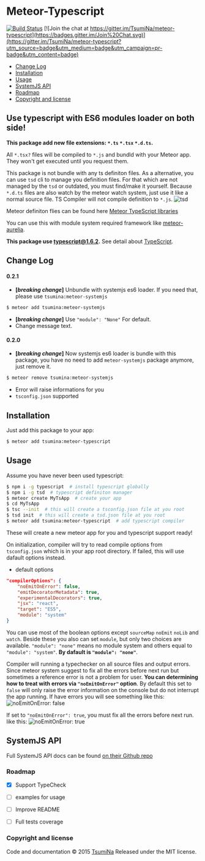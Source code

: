 # Meteor-Typescript

[![Build Status](https://travis-ci.org/TsumiNa/meteor-typescript.svg)](https://travis-ci.org/TsumiNa/meteor-typescript)  [![Join the chat at https://gitter.im/TsumiNa/meteor-typescript](https://badges.gitter.im/Join%20Chat.svg)](https://gitter.im/TsumiNa/meteor-typescript?utm_source=badge&utm_medium=badge&utm_campaign=pr-badge&utm_content=badge)

- [Change Log](#change-log)
- [Installation](#installation)
- [Usage](#usage)
- [SystemJS API](#systemjs-api)
- [Roadmap](#roadmap)
- [Copyright and license](#copyright-and-license)

## Use typescript with ES6 modules loader on both side!

**This package add new file extensions: `*.ts` `*.tsx` `*.d.ts`.**

All `*.tsx?` files will be compiled to `*.js` and bundld with your Meteor app. They won't get executed until you request them.

This package is not bundle with any ts definiton files. As a alternative, you can use `tsd` cli to manage you definition files. For that which are not managed by the `tsd` or outdated, you must find/make it yourself. Because `*.d.ts` files are also watch by the meteor watch system, just use it like a normal source file. TS Compiler will not compile definition to `*.js`.
![tsd](https://lh4.googleusercontent.com/-vSEr__evlSo/VhdqifeHwPI/AAAAAAAAc5Q/0lIJ5H1-jgk/w196-h734-no/Untitled%2Bpicture.png)

Meteor definiton flies can be found here [Meteor TypeScript libraries](https://github.com/meteor-typescript/meteor-typescript-libs)

You can use this with module system required framework like [meteor-aurelia](https://github.com/TsumiNa/meteor-aurelia).

**This package use [typescript@1.6.2](https://github.com/Microsoft/TypeScript/releases/tag/v1.6.2).** See detail about [TypeScript](https://github.com/Microsoft/TypeScript).

## Change Log

#### 0.2.1
- **[*breaking change*]** Unbundle with systemjs es6 loader. If you need that, please use `tsumina:meteor-systemjs`
```bash
$ meteor add tsumina:meteor-systemjs
```
- **[*breaking change*]** Use `"module": "None"` For default.
- Change message text.

#### 0.2.0
- **[*breaking change*]** Now systemjs es6 loader is bundle with this package, you have no need to add `meteor-systemjs` package anymore, just remove it.
```bash
$ meteor remove tsumina:meteor-systemjs
```
- Error will raise informations for you
- `tsconfig.json` supported 


## Installation

Just add this package to your app:
```bash
$ meteor add tsumina:meteor-typescript
```

## Usage

Assume you have never been used typescript:
```bash
$ npm i -g typescript  # install typescript globally
$ npm i -g tsd  # typescript definiton manager
$ meteor create MyTsApp  # create your app
$ cd MyTsApp
$ tsc --init  # this will create a tsconfig.json file at you root
$ tsd init  # this will create a tsd.json file at you root
$ meteor add tsumina:meteor-typescript  # add typescript compiler
```
These will create a new meteor app for you and typescript support ready!

On initialization, compiler will try to read compile options from `tsconfig.json` which is in your app root directory. If failed, this will use dafault options instead.
- default options
```json
"compilerOptions": {
    "noEmitOnError": false,
    "emitDecoratorMetadata": true,
    "experimentalDecorators": true,
    "jsx": "react",
    "target": "ES5",
    "module": "system"
}
```
You can use most of the boolean options except `sourceMap` `noEmit` `noLib` and `watch`. Beside these you also can set `module`, but only two choices are available. `"module": "none"` means no module system and others equal to `"module": "system"`. **By dafault is `"module": "none"`**.

Compiler will running a typechecker on all source files and output errors. Since meteor system suggest to fix all the errors before next run but sometimes a reference error is not a problem for user. **You can determining how to treat with errors via `"noEmitOnError"` option**. By default this set to `false` will only raise the error information on the console but do not interrupt the app running. If have errors you will see something like this:
![noEmitOnError: false](https://lh5.googleusercontent.com/-UbRcZixqcwg/VhdUWxs7TzI/AAAAAAAAc4U/U5FuR59xGNk/w807-h361-no/2015-10-09%2B12.48.01.png)

If set to `"noEmitOnError": true`, you must fix all the errors before next run. like this:
![noEmitOnError: true](https://lh6.googleusercontent.com/-4HFtr8yZyUc/VhdUWVCaOkI/AAAAAAAAc4Q/QxS8MAq_UyU/w807-h360-no/2015-10-09%2B12.50.58.png)



## SystemJS API

Full SystemJS API docs can be found [on their Github repo](https://github.com/systemjs/systemjs/blob/master/docs/system-api.md)


### Roadmap

- [x] Support TypeCheck 
- [ ] examples for usage
- [ ] Improve README
- [ ] Full tests coverage


### Copyright and license

Code and documentation &copy; 2015 [TsumiNa](https://github.com/TsumiNa)
Released under the MIT license. 
